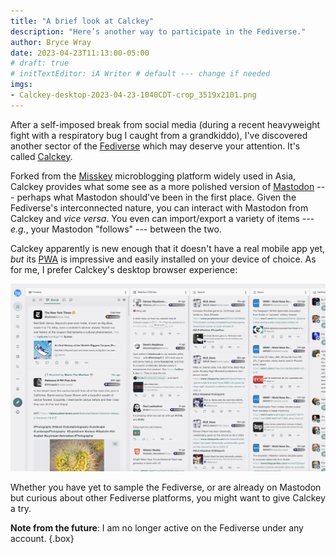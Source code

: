 ```yaml
---
title: "A brief look at Calckey"
description: "Here’s another way to participate in the Fediverse."
author: Bryce Wray
date: 2023-04-23T11:13:00-05:00
# draft: true
# initTextEditor: iA Writer # default --- change if needed
imgs:
- Calckey-desktop-2023-04-23-1040CDT-crop_3519x2101.png
---
```


After a self-imposed break from social media (during a recent heavyweight fight with a respiratory bug I caught from a grandkiddo), I've discovered another sector of the [Fediverse](https://joinfediverse.wiki/What_is_the_Fediverse%3F) which may deserve your attention. It's called [Calckey](https://joinfediverse.wiki/What_is_Calckey%3F).

<!--more-->

Forked from the [Misskey](https://joinfediverse.wiki/What_is_Misskey%3F) microblogging platform widely used in Asia, Calckey provides what some see as a more polished version of [Mastodon](https://joinmastodon.org) --- perhaps what Mastodon should've been in the first place. Given the Fediverse's interconnected nature, you can interact with Mastodon from Calckey and *vice versa*. You even can import/export a variety of items --- *e.g.*, your Mastodon "follows" --- between the two.

Calckey apparently is new enough that it doesn't have a real mobile app yet, *but* its [PWA](https://calckey.social/apps) is impressive and easily installed on your device of choice. As for me, I prefer Calckey's desktop browser experience:

![Screen capture of Calckey platform as shown in a desktop web browser](Calckey-desktop-2023-04-23-1040CDT-crop_3519x2101.png)

<!--
Although I remain on mastodon.social, I've also signed up with Calckey, at its [calckey.social](https://calckey.social) instance, as [@BryceWray](https://calckey.social/@BryceWray).
-->

Whether you have yet to sample the Fediverse, or are already on Mastodon but curious about other Fediverse platforms, you might want to give Calckey a try.

**Note from the future**: I am no longer active on the Fediverse under any account.
{.box}
